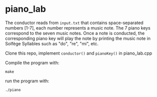 # piano_lab
The conductor reads from `input.txt` that contains space-separated numbers [1-7], each number represents a music note. The 7 piano keys correspond to the seven music notes. Once a note is conducted, the corresponding piano key will play the note by printing the music note in Solfège Syllables such as "do", "re", "mi", etc.

Clone this repo, implement `conductor()` and `pianoKey()` in piano_lab.cpp

Compile the program with:
```
make
```

run the program with:
```
./piano
```

